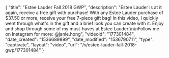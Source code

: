 {
    "title": "Estee Lauder Fall 2018 GWP",
    "description": "Estee Lauder is at it again, receive a free gift with purchase! With any Estee Lauder purchase of $37.50 or more, receive your free 7-piece gift bag! In this video, I quickly went through what's in the gift and a brief look you can create with it. Enjoy and shop through some of my must-haves at Estee Lauder!\n\nFollow me on Instagram for more: @janie.hong",
    "videoid": "177301484",
    "date_created": "1536689899",
    "date_modified": "1536790711",
    "type": "captivate",
    "layout": "video",
    "url": "\/v\/estee-lauder-fall-2018-gwp\/177301484"
}